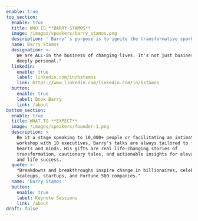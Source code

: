 ```yaml
---
enable: true
top_section:
  enable: true
  title: WHO IS **BARRY STAMOS**
  image: /images/speakers/barry_stamos.png
  description: ' Barry''s purpose is to ignite the transformative spark in others, so our collective light shines as bright as a Supernova. ⭐️ Street creds: 25+ year track record: Startup Founder (3 Exits: IPO/Unicorn), Tier 1 VC (EIR), Corporate Innovation Leader (Public company), & Management Consultant (Big 4). Barry is the CEO & Founder of Supernova (150+ exited founders) and former Chief Heart Officer & Co-founder of 1heart (Human accelerator), EIR at 500 Global (#1 VC in exits), Head of Investor Relations at Arora Project (Raised $125M; Exit to Republic), Global Head of Strategy & Innovation at Axiom (Built $318M business and exited for $2.3B all-cash deal), and Founder of INBOX/Responsys (IPO and Exit to Oracle for $1.6B). Barry has been hired as a speaker or consultant to 100+ Fortune 500 companies. Heart-led Leader. Speaker. Mentor. Community Builder. Lover. Father. Brother. Son. Friend. Global citizen.'
  name: Barry Stamos
  designation: >-
    We are ALL-in the business of changing lives. It's not just business, it's
    deeply personal."
  linkedin:
    enable: true
    label: linkedin.com/in/bstamos
    link: https://www.linkedin.com/linkedin.com/in/bstamos
  button:
    enable: true
    label: Book Barry
    link: /about
bottom_section:
  enable: true
  title: WHAT TO **EXPECT**
  image: /images/speakers/founder-1.png
  description: >
    Be it a stage speaking to 10,000+ people or facilitating an intimate
    workshop with 10 executives, Barry's talks are always tailored to fulfill
    hearts and minds. His gifts are real life-changing stories of
    transformation, cautionary tales, and actionable insights for elevating work
    and life success. 
  quote: >-
    "Breakdowns and breakthroughs inspire change in billionaires, celebrities,
    scaleups, startups, and Fortune 500 companies." 
  name: 'Barry Stamos '
  button:
    enable: true
    label: Keynote Sessions
    link: /about
draft: false
---
```

